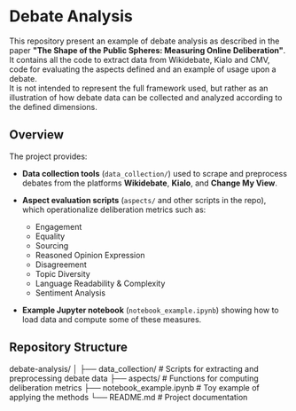 # Debate Analysis

This repository present an example of debate analysis as described in the paper **"The Shape of the Public Spheres: Measuring Online Deliberation"**.
It contains all the code to extract data from Wikidebate, Kialo and CMV, code for evaluating the aspects defined and an example of usage upon a debate.  
It is not intended to represent the full framework used, but rather as an illustration of how debate data can be collected and analyzed according to the defined dimensions.

## Overview

The project provides:
- **Data collection tools** (`data_collection/`) used to scrape and preprocess debates from the platforms **Wikidebate**, **Kialo**, and **Change My View**.
- **Aspect evaluation scripts** (`aspects/` and other scripts in the repo), which operationalize deliberation metrics such as:
  - Engagement  
  - Equality  
  - Sourcing  
  - Reasoned Opinion Expression  
  - Disagreement  
  - Topic Diversity  
  - Language Readability & Complexity  
  - Sentiment Analysis

- **Example Jupyter notebook** (`notebook_example.ipynb`) showing how to load data and compute some of these measures.

## Repository Structure
debate-analysis/
│
├── data_collection/        # Scripts for extracting and preprocessing debate data
├── aspects/                # Functions for computing deliberation metrics
├── notebook_example.ipynb  # Toy example of applying the methods
└── README.md               # Project documentation



